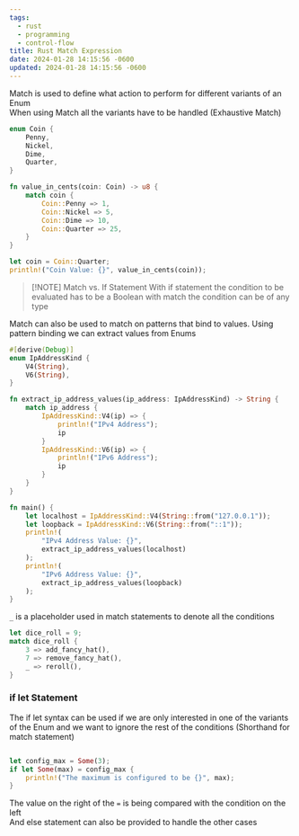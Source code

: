```yaml
---
tags:
  - rust
  - programming
  - control-flow
title: Rust Match Expression
date: 2024-01-28 14:15:56 -0600
updated: 2024-01-28 14:15:56 -0600
---
```


Match is used to define what action to perform for different variants of an Enum  
When using Match all the variants have to be handled (Exhaustive Match)

```rust
enum Coin {
    Penny,
    Nickel,
    Dime,
    Quarter,
}

fn value_in_cents(coin: Coin) -> u8 {
    match coin {
        Coin::Penny => 1,
        Coin::Nickel => 5,
        Coin::Dime => 10,
        Coin::Quarter => 25,
    }
}

let coin = Coin::Quarter;
println!("Coin Value: {}", value_in_cents(coin));
```

> [!NOTE] Match vs. If Statement
> With if statement the condition to be evaluated has to be a Boolean with match the condition can be of any type  

Match can also be used to match on patterns that bind to values. Using pattern binding we can extract values from Enums

```rust
#[derive(Debug)]
enum IpAddressKind {
    V4(String),
    V6(String),
}

fn extract_ip_address_values(ip_address: IpAddressKind) -> String {
    match ip_address {
        IpAddressKind::V4(ip) => {
            println!("IPv4 Address");
            ip
        }
        IpAddressKind::V6(ip) => {
            println!("IPv6 Address");
            ip
        }
    }
}

fn main() {
    let localhost = IpAddressKind::V4(String::from("127.0.0.1"));
    let loopback = IpAddressKind::V6(String::from("::1"));
    println!(
        "IPv4 Address Value: {}",
        extract_ip_address_values(localhost)
    );
    println!(
        "IPv6 Address Value: {}",
        extract_ip_address_values(loopback)
    );
}
```

`_` is a placeholder used in match statements to denote all the conditions

```rust
let dice_roll = 9;
match dice_roll {
	3 => add_fancy_hat(),
	7 => remove_fancy_hat(),
	_ => reroll(),
}

```

### if let Statement

The if let syntax can be used if we are only interested in one of the variants of the Enum and we want to ignore the rest of the conditions (Shorthand for match statement)  

```rust

let config_max = Some(3);
if let Some(max) = config_max {
	println!("The maximum is configured to be {}", max);
}
```

The value on the right of the `=` is being compared with the condition on the left  
And else statement can also be provided to handle the other cases
